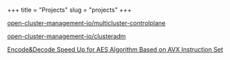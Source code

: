 +++
title = "Projects"
slug = "projects"
+++

[open-cluster-management-io/multicluster-controlplane](https://github.com/open-cluster-management-io/multicluster-controlplane)

[open-cluster-management-io/clusteradm](https://github.com/open-cluster-management-io/clusteradm)

[Encode&Decode Speed Up for AES Algorithm Based on AVX Instruction Set](https://github.com/ycyaoxdu/AESEncodeServer)
